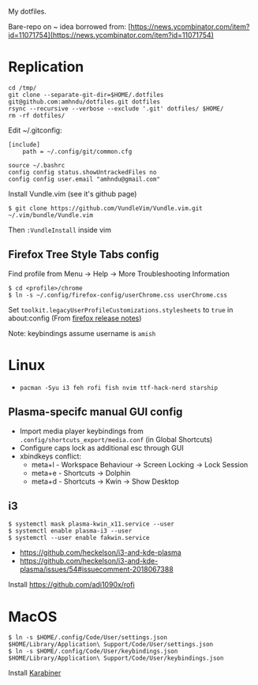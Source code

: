 My dotfiles.

Bare-repo on ~ idea borrowed from: [https://news.ycombinator.com/item?id=11071754](https://news.ycombinator.com/item?id=11071754)

# Replication

```
cd /tmp/
git clone --separate-git-dir=$HOME/.dotfiles git@github.com:amhndu/dotfiles.git dotfiles
rsync --recursive --verbose --exclude '.git' dotfiles/ $HOME/
rm -rf dotfiles/

```

Edit ~/.gitconfig:

```
[include]
    path = ~/.config/git/common.cfg

```

```
source ~/.bashrc
config config status.showUntrackedFiles no
config config user.email "amhndu@gmail.com"
```

Install Vundle.vim (see it's github page)
```
$ git clone https://github.com/VundleVim/Vundle.vim.git ~/.vim/bundle/Vundle.vim
```
Then `:VundleInstall` inside vim


## Firefox Tree Style Tabs config

Find profile from Menu -> Help -> More Troubleshooting Information
```
$ cd <profile>/chrome
$ ln -s ~/.config/firefox-config/userChrome.css userChrome.css

```

Set `toolkit.legacyUserProfileCustomizations.stylesheets` to `true` in about:config (From [firefox release notes](https://www.mozilla.org/en-US/firefox/69.0/releasenotes/))

Note: keybindings assume username is `amish`

# Linux

- `pacman -Syu i3 feh rofi fish nvim ttf-hack-nerd starship`

## Plasma-specifc manual GUI config

- Import media player keybindings from `.config/shortcuts_export/media.conf` (in Global Shortcuts)
- Configure caps lock as additional esc through GUI
- xbindkeys conflict:
    - meta+l - Workspace Behaviour -> Screen Locking -> Lock Session
    - meta+e - Shortcuts -> Dolphin
    - meta+d - Shortcuts -> Kwin -> Show Desktop

## i3

```
$ systemctl mask plasma-kwin_x11.service --user
$ systemctl enable plasma-i3 --user
$ systemctl --user enable fakwin.service
```

- https://github.com/heckelson/i3-and-kde-plasma
- https://github.com/heckelson/i3-and-kde-plasma/issues/54#issuecomment-2018067388

Install https://github.com/adi1090x/rofi

# MacOS

```
$ ln -s $HOME/.config/Code/User/settings.json $HOME/Library/Application\ Support/Code/User/settings.json
$ ln -s $HOME/.config/Code/User/keybindings.json $HOME/Library/Application\ Support/Code/User/keybindings.json
```
Install [Karabiner](https://karabiner-elements.pqrs.org/)

